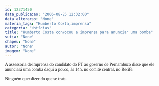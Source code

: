 ```yaml
---
id: 12371450
data_publicacao: "2006-08-25 12:32:00"
data_alteracao: "None"
materia_tags: "Humberto Costa,imprensa"
categoria: "Notícias"
title: "Humberto Costa convocou a imprensa para anunciar uma bomba"
sutia: "None"
chapeu: "None"
autor: "None"
imagem: "None"
---
```

<p><P><FONT face=Verdana>A assessoria de imprensa do candidato do PT ao governo de Pernambuco disse que ele anunciará uma bomba daqui a pouco, às 14h, no comitê central, no Recife.</FONT></P></p>
<p><P><FONT face=Verdana>Ninguém quer dizer do que se trata.</FONT></P> </p>
